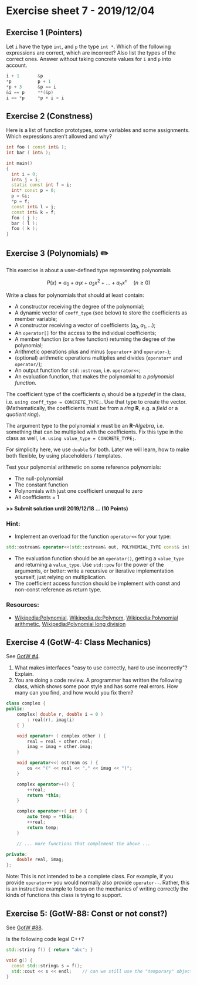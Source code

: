 # Exercise sheet 7 - 2019/12/04

## Exercise 1 (Pointers)
Let `i` have the type `int`, and `p` the type `int *`.
Which of the following expressions are correct,
which are incorrect? Also list the types of the correct ones. Answer without taking concrete values
for `i` and `p` into account.

```c++
i + 1       &p
*p          p + 1
*p + 3      &p == i
&i == p     **(&p)
i == *p     *p + i > i
```


## Exercise 2 (Constness)
Here is a list of function prototypes, some variables and some assignments. Which expressions
aren’t allowed and why?
```c++
int foo ( const int& );
int bar ( int& );

int main()
{
  int i = 0;
  int& j = i;
  static const int f = i;
  int* const p = 0;
  p = &i;
  *p = f;
  const int& l = j;
  const int& k = f;
  foo ( j );
  bar ( l );
  foo ( k );
}
```


## Exercise 3 (Polynomials) :pencil2:
This exercise is about a user-defined type representing polynomials
```math
  P(x) = a_0 + a_1 x + a_2 x^2 + \ldots + a_n x^n\quad (n \geq 0)
```

Write a class for polynomials that should at least contain:
- A constructor receiving the degree of the polynomial;
- A dynamic vector of `coeff_type` (see below) to store the coefficients as member variable;
- A constructor receiving a vector of coefficients $`(a_0,a_1,\ldots)`$;
- An `operator[]` for the access to the individual coefficients;
- A member function (or a free function) returning the degree of the polynomial;
- Arithmetic operations plus and minus (`operator+` and `operator-`);
- (optional) arithmetic operations multiplies and divides (`operator*` and `operator/`);
- An output function for `std::ostream`, i.e. `operator<<`;
- An evaluation function, that makes the polynomial to a *polynomial function*.

The coefficient type of the coefficients $`a_i`$ should be a *typedef* in the class, i.e. `using coeff_type = CONCRETE_TYPE;`.
Use that type to create the vector. (Mathematically, the coefficients must be from a *ring* $`\mathbf{R}`$, e.g. a *field* or
a *quotient ring*).

The argument type to the polynomial $`x`$ must be an $`\mathbf{R}`$*-Algebra*, i.e. something that can be multiplied with
the coefficients. Fix this type in the class as well, i.e. `using value_type = CONCRETE_TYPE;`.

For simplicity here, we use `double` for both. Later we will learn, how to make both flexible, by using placeholders /
templates.

Test your polynomial arithmetic on some reference polynomials:
- The null-polynomial
- The constant function
- Polynomials with just one coefficient unequal to zero
- All coefficients = 1

**>> Submit solution until 2019/12/18 ... (10 Points)**

### Hint:
- Implement an overload for the function `operator<<` for your type:
```c++
std::ostream& operator<<(std::ostream& out, POLYNOMIAL_TYPE const& in);
```
- The evaluation function should be an `operator()`, getting a `value_type` and returning a `value_type`. Use `std::pow` for the
  power of the arguments, or better: write a recursive or iterative implementation yourself, just relying on multiplication.
- The coefficient access function should be implement with const and non-const reference as return type.

### Resources:
- [Wikipedia:Polynomial](https://en.wikipedia.org/wiki/Polynomial), [Wikipedia.de:Polynom](https://de.wikipedia.org/wiki/Polynom),
  [Wikipedia:Polynomial arithmetic](https://en.wikipedia.org/wiki/Polynomial_arithmetic),
  [Wikipedia:Polynomial long division](https://en.wikipedia.org/wiki/Polynomial_long_division)


## Exercise 4 (GotW-4: Class Mechanics)
See [GotW #4](https://herbsutter.com/2013/05/20/gotw-4-class-mechanics).

1. What makes interfaces "easy to use correctly, hard to use incorrectly"? Explain.
2. You are doing a code review. A programmer has written the following class, which shows some poor style and has some real errors. How many can you find, and how would you fix them?
```c++
class complex {
public:
    complex( double r, double i = 0 )
        : real(r), imag(i)
    { }

    void operator+ ( complex other ) {
        real = real + other.real;
        imag = imag + other.imag;
    }

    void operator<<( ostream os ) {
        os << "(" << real << "," << imag << ")";
    }

    complex operator++() {
        ++real;
        return *this;
    }

    complex operator++( int ) {
        auto temp = *this;
        ++real;
        return temp;
    }

    // ... more functions that complement the above ...

private:
    double real, imag;
};
```

Note: This is not intended to be a complete class. For example, if you provide `operator++` you would normally also provide `operator--`. Rather,
this is an instructive example to focus on the mechanics of writing correctly the kinds of functions this class is trying to support.


## Exercise 5: (GotW-88: Const or not const?)
See [GotW #88](https://herbsutter.com/2008/01/01/gotw-88-a-candidate-for-the-most-important-const).

Is the following code legal C++?
```c++
std::string f() { return "abc"; }

void g() {
  const std::string& s = f();
  std::cout << s << endl;    // can we still use the "temporary" object?
}
```
